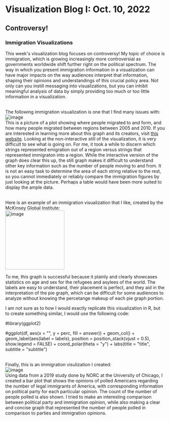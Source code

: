 # Visualization Blog I: Oct. 10, 2022
## Controversy!
### Immigration Visualizations
This week's visualization blog focuses on controversy! My topic of choice is immigration, which is growing increasingly more controversial as governments worldwide 
shift further right on the political spectrum. The way in which you present immigration information in a visualization can have major impacts on the way audiences
interpret that information, shaping their opinions and understandings of this crucial policy area. Not only can you instill messaging into visualizations, but you can
inhibit meaningful analysis of data by simply providing too much or too little information in a visualization. 
<br />
<br />

The following immigration visualization is one that I find many issues with:
<br />
![image](https://user-images.githubusercontent.com/91711083/194986955-c4f3f5a1-0f9f-4b98-a772-66d47c02c813.png)
<br />
This is a picture of a plot showing where people migrated to and form, and how many people migrated between regions between 2005 and 2010. If you are interested
in learning more about this graph and its creators, visit [this website](http://download.gsb.bund.de/BIB/global_flow/). Looking at the non-interactive still of
the visualization, it is very difficult to see what is going on. For me, it took a while to discern which strings represented emigration out of a region versus
strings that represented immigraton
into a region. While the interactive version of the graph does clear this up, the still graph makes it difficult to understand other key information
such as the number of people moving to and from. It is not an easy task to determine the area of each string relative to the rest, so you cannot
immediately or reliably compare the immigration figures by just looking at the picture. Perhaps a table would have been more suited to display the ample data. 

<br />
Here is an example of an immigration visualization that I like, created by the McKinsey Global Institute:
<br />
<img width="186" alt="image" src="https://user-images.githubusercontent.com/91711083/194994481-814853cc-b655-4bcb-8eb7-c4712f67e33d.png">
<br />

To me, this graph is successful because it plainly and clearly showcases statistics on age and sex for the refugees and asylees of the world. The labels are easy to 
understand, their placement is perfect, and they aid in the interpretation of the pie graph, which can be difficult for some audiences to analyze without
knowing the percetange makeup of each pie graph portion.  <br />

I am not sure as to how I would exactly replicate this visualization in R, but to create something similar, I would use the following code:

#library(ggplot2) <br />

#ggplot(df, aes(x = "", y = perc, fill = answer)) +
  geom_col() +
  geom_label(aes(label = labels),
             position = position_stack(vjust = 0.5),
             show.legend = FALSE) +
  coord_polar(theta = "y") + labs(title = "title", subtitle = "subtitle")
  <br />  <br />

Finally, this is an immigration visulization I created:<br />
![image](https://user-images.githubusercontent.com/91711083/195007168-5a352b44-c395-40e0-88c6-c1049464b6ed.png) <br />
Using data from a 2019 study done by NORC at the University of Chicago, I created a bar plot that shows the opinions of polled Americans regarding the number of legal
immigrants of America, with corresponding information on political party for each particular opinion. The count of the number of people polled is also shown. 
I tried to make an interesting comparison between political party and immigration opinion, while also making a clear and concise graph that represented
the number of people polled in comparison to parties and immigration opinions. 
